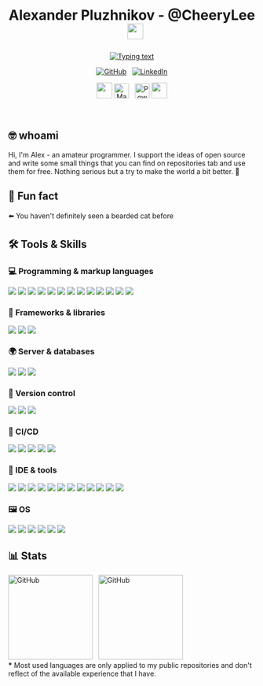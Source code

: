 <h1 align="center">
  Alexander Pluzhnikov - @CheeryLee
  &#8287;
  <a href="#"><img src="https://media1.giphy.com/media/BXjqytvu9bKzCUHdzz/giphy.gif" width="32"></a>
</h3>

<p align="center">
    <a href="https://github.com/DenverCoder1/readme-typing-svg"><img alt="Typing text" title="Typing text" src="https://readme-typing-svg.herokuapp.com?size=24&center=true&vCenter=true&width=500&lines=Welcome+here!;Unity+and+C%23%2F.NET+developer;Enthusiast+of+Blender%2C+using+Python;Always+learning+new+things"/></a>
</p>
<p align="center">
    <a href="https://github.com/cheerylee"><img alt="GitHub" title="GitHub" src="https://img.shields.io/badge/GitHub-100000?style=for-the-badge&logo=github&logoColor=white"/></a>
    &#8287;
    <a href="https://linkedin.com/in/cheerylee"><img alt="LinkedIn" title="LinkedIn" src="https://img.shields.io/badge/LinkedIn-0077B5?style=for-the-badge&logo=linkedin&logoColor=white"/></a>
</p>

<p align="center">
    <a href="#"><img src="https://media2.giphy.com/media/268orexI2vRuu3k4EW/giphy.gif" width="32"></a>
    <a href="#"><img alt="Made with love" title="Made with love" height="30" src="https://img.shields.io/static/v1?label=Made+with&message=Love&color=red&style=for-the-badge"/></a>
    &#8287;
    <a href="#"><img alt="Powered by magic" title="Powered by magic" height="30" src="https://img.shields.io/static/v1?label=Powered+by&message=Magic&color=violet&style=for-the-badge"/></a>
    <a href="#"><img src="https://media4.giphy.com/media/jU397nUOKJjqNLneYG/giphy.gif" width="32"></a>
</p>
<br/>

## 🤓 whoami
Hi, I'm Alex - an amateur programmer. I support the ideas of open source and write some small things that you can find on repositories tab and use them for free. Nothing serious but a try to make the world a bit better. 🙂

## 📣 Fun fact
⬅️ You haven't definitely seen a bearded cat before

## 🛠 Tools & Skills
### 💻 Programming & markup languages
<p align="left">
    <a href="#"><img src="https://img.shields.io/badge/C-00599C?style=for-the-badge&logo=c&logoColor=white"/></a>
    <a href="#"><img src="https://img.shields.io/badge/C%2B%2B-00599C?style=for-the-badge&logo=c%2B%2B&logoColor=white"/></a>
    <a href="#"><img src="https://img.shields.io/badge/C%23-239120?style=for-the-badge&logo=c-sharp&logoColor=white" /></a>
    <a href="#"><img src="https://img.shields.io/badge/.NET-5C2D91?style=for-the-badge&logo=.net&logoColor=white"/></a>
    <a href="#"><img src="https://img.shields.io/badge/Java-ED8B00?style=for-the-badge&logo=java&logoColor=white"/></a>
    <a href="#"><img src="https://img.shields.io/badge/Python-3776AB?style=for-the-badge&logo=python&logoColor=ffdd54"/></a>
    <a href="#"><img src="https://img.shields.io/badge/HTML-239120?style=for-the-badge&logo=html5&logoColor=white"/></a>
    <a href="#"><img src="https://img.shields.io/badge/CSS-239120?&style=for-the-badge&logo=css3&logoColor=white"/></a>
    <a href="#"><img src="https://img.shields.io/badge/JavaScript-323330?style=for-the-badge&logo=javascript&logoColor=F7DF1E"/></a>
    <a href="#"><img src="https://img.shields.io/badge/TypeScript-007ACC?style=for-the-badge&logo=typescript&logoColor=white"/></a>
    <a href="#"><img src="https://img.shields.io/badge/Json-121011?style=for-the-badge&logo=json&logoColor=white"/></a>
    <a href="#"><img src="https://img.shields.io/badge/markdown-%23000000.svg?style=for-the-badge&logo=markdown&logoColor=white"/></a>
    <a href="#"><img src="https://img.shields.io/badge/Shell_Script-121011?style=for-the-badge&logo=gnu-bash&logoColor=white"/></a>
</p>

### 🔌 Frameworks & libraries
<p align="left">
    <a href="#"><img src="https://img.shields.io/badge/Unity-100000?style=for-the-badge&logo=unity&logoColor=white"/></a>
    <a href="#"><img src="https://img.shields.io/badge/Qt-00d855.svg?style=for-the-badge&logo=Qt&logoColor=white"/></a>
    <a href="#"><img src="https://img.shields.io/badge/React-20232A?style=for-the-badge&logo=react&logoColor=61DAFB"/></a>
</p>

### 🌍 Server & databases
<p align="left">
    <a href="#"><img src="https://img.shields.io/badge/nginx-%23009639.svg?style=for-the-badge&logo=nginx&logoColor=white"/></a>
    <a href="#"><img src="https://img.shields.io/badge/MariaDB-003545?style=for-the-badge&logo=mariadb&logoColor=white"/></a>
    <a href="#"><img src="https://img.shields.io/badge/MySQL-00000F?style=for-the-badge&logo=mysql&logoColor=white"/></a>
</p>

### 🔀 Version control
<p align="left">
    <a href="#"><img src="https://img.shields.io/badge/GIT-E44C30?style=for-the-badge&logo=git&logoColor=white"/></a>
    <a href="#"><img src="https://img.shields.io/badge/GitHub-100000?style=for-the-badge&logo=github&logoColor=white"/></a>
    <a href="#"><img src="https://img.shields.io/badge/gitlab-%23181717.svg?style=for-the-badge&logo=gitlab&logoColor=white"/></a>
</p>

### 🔄 CI/CD
<p align="left">
    <a href="#"><img src="https://img.shields.io/badge/gitlab%20ci-%23181717.svg?style=for-the-badge&logo=gitlab&logoColor=white"/></a>
    <a href="#"><img src="https://img.shields.io/badge/docker-%230db7ed.svg?style=for-the-badge&logo=docker&logoColor=white"/></a>
    <a href="#"><img src="https://img.shields.io/badge/Firebase-039BE5?style=for-the-badge&logo=Firebase&logoColor=white"/></a>
    <a href="#"><img src="https://img.shields.io/badge/Fastlane-130047.svg?style=for-the-badge&logo=fastlane&logoColor=white"/></a>
    <a href="#"><img src="https://img.shields.io/badge/Yaml-100000?style=for-the-badge&logoColor=white"/></a>
</p>

### 🧰 IDE & tools
<p align="left">
    <a href="#"><img src="https://img.shields.io/badge/Rider-000000?style=for-the-badge&logo=Rider&logoColor=red"/></a>
    <a href="#"><img src="https://img.shields.io/badge/PyCharm-000000.svg?&style=for-the-badge&logo=PyCharm&logoColor=green"/></a>
    <a href="#"><img src="https://img.shields.io/badge/Visual_Studio-5C2D91?style=for-the-badge&logo=visual%20studio&logoColor=white"/></a>
    <a href="#"><img src="https://img.shields.io/badge/Visual_Studio_Code-0078D4?style=for-the-badge&logo=visual%20studio%20code&logoColor=white"/></a>
    <a href="#"><img src="https://img.shields.io/badge/Android_Studio-3DDC84?style=for-the-badge&logo=android-studio&logoColor=white"/></a>
    <a href="#"><img src="https://img.shields.io/badge/Xcode-007ACC?style=for-the-badge&logo=Xcode&logoColor=white"/></a>
    <a href="#"><img src="https://img.shields.io/badge/Qt_Creator-00d855.svg?style=for-the-badge&logo=Qt&logoColor=white"/></a>
    <a href="#"><img src="https://img.shields.io/badge/CMake-%23008FBA.svg?style=for-the-badge&logo=cmake&logoColor=white"/></a>
    <a href="#"><img src="https://img.shields.io/badge/Postman-FF6C37?style=for-the-badge&logo=postman&logoColor=white"/></a>
    <a href="#"><img src="https://img.shields.io/badge/blender-%23F5792A.svg?style=for-the-badge&logo=blender&logoColor=white"/></a>
    <a href="#"><img src="https://img.shields.io/badge/adobe%20photoshop-001c35.svg?style=for-the-badge&logo=adobe%20photoshop"/></a>
    <a href="#"><img src="https://img.shields.io/badge/Adobe%20Illustrator-FF9A00?style=for-the-badge&logo=adobe%20illustrator&logoColor=white"/></a>
</p>

### 🖼 OS
<p align="left">
    <a href="#"><img src="https://img.shields.io/badge/Windows-0078D6?style=for-the-badge&logo=windows&logoColor=white"/></a>
    <a href="#"><img src="https://img.shields.io/badge/mac%20os-000000?style=for-the-badge&logo=apple&logoColor=white"/></a>
    <a href="#"><img src="https://img.shields.io/badge/Ubuntu-E95420?style=for-the-badge&logo=ubuntu&logoColor=white"/></a>
    <a href="#"><img src="https://img.shields.io/badge/Arch_Linux-1793D1?style=for-the-badge&logo=arch-linux&logoColor=white"/></a>
    <a href="#"><img src="https://img.shields.io/badge/Android-3DDC84?style=for-the-badge&logo=android&logoColor=white"/></a>
    <a href="#"><img src="https://img.shields.io/badge/iOS-000000?style=for-the-badge&logo=ios&logoColor=white"/></a>
</p>

## 📊 Stats
<p align="left">
    <a href="https://github.com/cheerylee"><img alt="GitHub" title="GitHub" src="https://github-readme-stats.vercel.app/api?username=cheerylee&count_private=true&show_icons=true&theme=ayu-mirage&border_radius=8&border_color=505a66&include_all_commits=true" height="172"/></a>
    &#8287;
    <a href="https://github.com/cheerylee"><img alt="GitHub" title="GitHub" src="https://github-readme-stats.vercel.app/api/top-langs/?username=cheerylee&layout=compact&theme=ayu-mirage&border_radius=8&border_color=505a66" height="172"/></a>
    <br/>
    <b>*</b> Most used languages are only applied to my public repositories and don't reflect of the available experience that I have.
</p>
